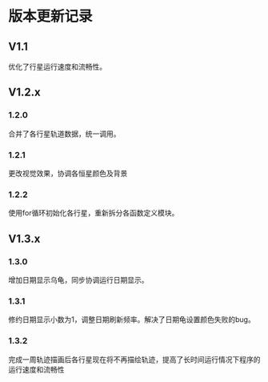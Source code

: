 # 版本更新记录

## V1.1
优化了行星运行速度和流畅性。

## V1.2.x
### 1.2.0
合并了各行星轨道数据，统一调用。

### 1.2.1
更改视觉效果，协调各恒星颜色及背景

### 1.2.2
使用for循环初始化各行星，重新拆分各函数定义模块。

## V1.3.x

### 1.3.0
增加日期显示乌龟，同步协调运行日期显示。

### 1.3.1
修约日期显示小数为1，调整日期刷新频率。解决了日期龟设置颜色失败的bug。

### 1.3.2
完成一周轨迹描画后各行星现在将不再描绘轨迹，提高了长时间运行情况下程序的运行速度和流畅性